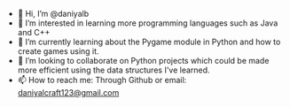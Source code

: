 - 👋 Hi, I’m @daniyalb
- 👀 I’m interested in learning more programming languages such as Java and C++
- 🌱 I’m currently learning about the Pygame module in Python and how to create games using it.
- 💞️ I’m looking to collaborate on Python projects which could be made more efficient using the data structures I've learned.
- 📫 How to reach me: Through Github or email: daniyalcraft123@gmail.com

<!---
daniyalb/daniyalb is a ✨ special ✨ repository because its `README.md` (this file) appears on your GitHub profile.
You can click the Preview link to take a look at your changes.
--->

